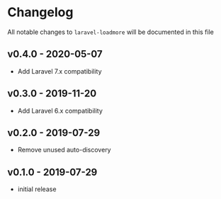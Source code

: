 # Changelog

All notable changes to `laravel-loadmore` will be documented in this file

## v0.4.0 - 2020-05-07

- Add Laravel 7.x compatibility

## v0.3.0 - 2019-11-20

- Add Laravel 6.x compatibility

## v0.2.0 - 2019-07-29

- Remove unused auto-discovery

## v0.1.0 - 2019-07-29

- initial release
